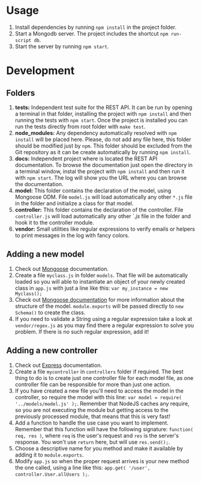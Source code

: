 # Usage

1. Install dependencies by running `npm install` in the project folder.
1. Start a Mongodb server. The project includes the shortcut `npm run-script db`.
1. Start the server by running `npm start`.

# Development

## Folders

1. **tests:** Independent test suite for the REST API. It can be run by opening a terminal in that folder, installing the project with `npm install` and then running the tests with `npm start`. Once the project is installed you can run the tests directly from root folder with `make test`.
1. **node_modules:** Any dependency automatically resolved with `npm install` will be placed here. Please, do not add any file here, this folder should be modified just by `npm`. This folder should be excluded from the Git repository as it can be create automatically by running `npm install`.
1. **docs:** Independent project where is located the REST API documentation. To browse the documentation just open the directory in a terminal window, instal the project with `npm install` and then run it with `npm start`. The log will show you the URL where you can browse the documentation.
1. **model:** This folder contains the declaration of the model, using Mongoose ODM. File `model.js` will load automatically any other `*.js` file in the folder and initialize a class for that model.
1. **controller:**  This folder contains the declaration of the controller. File `controller.js` will load automatically any other `*.js* file in the folder and hook it to the controller module.
1. **vendor:** Small utilities like regular expressions to verify emails or helpers to print messages in the log with fancy colors.

## Adding a new model

1. Check out [Mongoose](http://mongoosejs.com/) documentation.
1. Create a file `myclass.js` in folder `models`. That file will be automatically loaded so you will able to instantiate an object of your newly created class in `app.js` with just a line like this: `var my_instance = new Myclass();`
1. Check out [Mongoose documentation](http://mongoosejs.com/docs/guide.html) for more information about the structure of the model. `module.exports` will be passed directly to `new Schema()` to create the class.
1. If you need to validate a String using a regular expression take a look at `vendor/regex.js` as you may find there a regular expression to solve you problem. If there is no such regular expression, add it!

## Adding a new controller

1. Check out [Express](http://expressjs.com/api.html) documentation.
1. Create a file `mycontroller` in `controllers` folder if required. The best thing to do is to create just one controller file for each model file, as one controller file can be responsible for more than just one action.
1. If you have created a new file you'll need to access the model in the controller, so require the model with this line: `var model = require( '../models/model.js' );`. Remember that NodeJS caches any require, so you are not executing the module but getting access to the previously processed module, that means that this is very fast!
1. Add a function to handle the use case you want to implement. Remember that this function will have the following signature: `function( req, res )`, where `req` is the user's request and `res` is the server's response. You won't use `return` here, but will use `res.send();`.
1. Choose a descriptive name for you method and make it available by adding it to `module.exports`.
1. Modify `app.js` so when the proper request arrives is your new method the one called, using a line like this: `app.get( '/user', controller.User.allUsers );`.